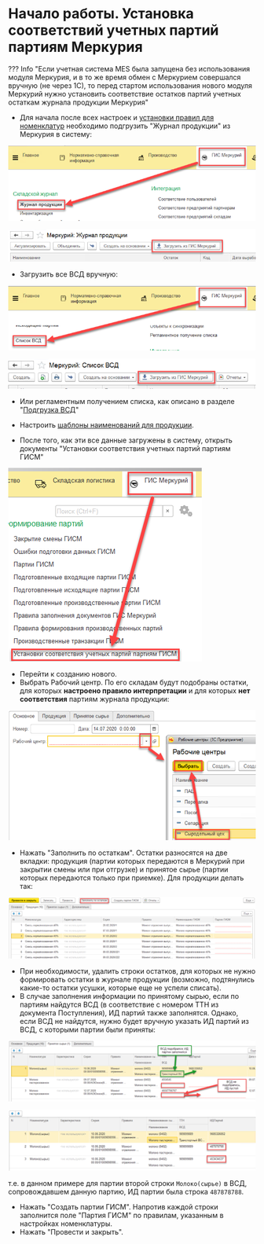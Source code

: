 # Начало работы. Установка соответствий учетных партий партиям Меркурия

??? Info "Если учетная система MES была запущена без использования модуля Меркурия, и в то же время обмен с Меркурием совершался вручную (не через 1С), то перед стартом использования нового модуля Меркурий нужно установить соответствие остатков партий учетных остаткам журнала продукции Меркурия"

- Для начала после всех настроек и [установки правил для номенклатур](SettingRulesForInterpretation.md) необходимо подгрузить "Журнал продукции" из Меркурия в систему:

![](EstablishRelationshipBetweenBatches.assets/image-20200713074744548.png)

![image-20200713074837104](EstablishRelationshipBetweenBatches.assets/image-20200713074837104.png)

- Загрузить все ВСД вручную:

![image-20200713074915884](EstablishRelationshipBetweenBatches.assets/image-20200713074915884.png)

![image-20200713075343806](EstablishRelationshipBetweenBatches.assets/image-20200713075343806.png)

- Или регламентным получением списка, как описано в разделе "[Подгрузка ВСД](MilkReceiving/LoadDocs.md)"

- Настроить [шаблоны наименований для продукции](RegulatoryInformation/TemplatesOfID/TemplatesOfID.md).



- После того, как эти все данные загружены в систему, открыть документы "Установки соответствия учетных партий партиям ГИСМ"

![image-20200714142412581](EstablishRelationshipBetweenBatches.assets/image-20200714142412581.png)

- Перейти к созданию нового.
- Выбрать Рабочий центр. По его складам будут подобраны остатки, для которых **настроено правило интерпретации** и для которых **нет соответствия** партиям журнала продукции:

![image-20200714142615632](EstablishRelationshipBetweenBatches.assets/image-20200714142615632.png)

- Нажать "Заполнить по остаткам". Остатки разносятся на две вкладки: продукция (партии которых передаются в Меркурий при закрытии смены или при отгрузке) и принятое сырье (партии которых передаются только при приемке). Для продукции делать так:

![image-20200714142902529](EstablishRelationshipBetweenBatches.assets/image-20200714142902529.png)

- При необходимости, удалить строки остатков, для которых не нужно формировать остатки в журнале продукции (возможно, подтянулись какие-то остатки усушки, которые еще не успели списать). 
- В случае заполнения информации по принятому сырью, если по партиям найдутся ВСД (в соответствие с номером ТТН из документа Поступления), ИД партий также заполнятся.  Однако, если ВСД не найдутся, нужно будет вручную указать ИД партий из ВСД, с которыми партии были приняты:

![image-20200714144046432](EstablishRelationshipBetweenBatches.assets/image-20200714144046432.png)

![image-20200714144435365](EstablishRelationshipBetweenBatches.assets/image-20200714144435365.png)

т.е. в данном примере для партии второй строки `Молоко(сырье)` в ВСД, сопровождавшем данную партию, ИД партии была строка `487878788`.

- Нажать "Создать партии ГИСМ". Напротив каждой строки заполнится поле "Партия ГИСМ" по правилам, указанным в настройках номенклатуры.
- Нажать "Провести и закрыть".